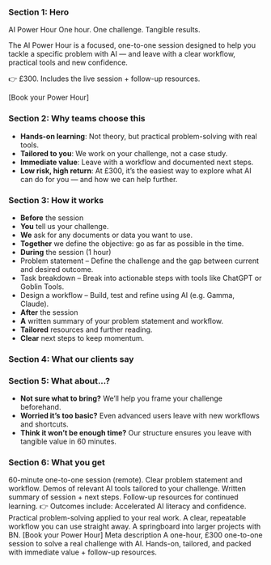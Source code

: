 ### Section 1: Hero

AI Power Hour
One hour. One challenge. Tangible results.

The AI Power Hour is a focused, one-to-one session designed to help you tackle a specific problem with AI — and leave with a clear workflow, practical tools and new confidence.

👉 £300. Includes the live session + follow-up resources.

[Book your Power Hour]


### Section 2: Why teams choose this

- **Hands-on learning**: Not theory, but practical problem-solving with real tools.
- **Tailored to you**: We work on your challenge, not a case study.
- **Immediate value**: Leave with a workflow and documented next steps.
- **Low risk, high return**: At £300, it’s the easiest way to explore what AI can do for you — and how we can help further.

### Section 3: How it works

- **Before** the session
- **You** tell us your challenge.
- **We** ask for any documents or data you want to use.
- **Together** we define the objective: go as far as possible in the time.
- **During** the session (1 hour)
- Problem statement – Define the challenge and the gap between current and desired outcome.
- Task breakdown – Break into actionable steps with tools like ChatGPT or Goblin Tools.
- Design a workflow – Build, test and refine using AI (e.g. Gamma, Claude).
- **After** the session
- **A** written summary of your problem statement and workflow.
- **Tailored** resources and further reading.
- **Clear** next steps to keep momentum.

### Section 4: What our clients say


### Section 5: What about...?

- **Not sure what to bring?** We’ll help you frame your challenge beforehand.
- **Worried it’s too basic?** Even advanced users leave with new workflows and shortcuts.
- **Think it won’t be enough time?** Our structure ensures you leave with tangible value in 60 minutes.

### Section 6: What you get

60-minute one-to-one session (remote).
Clear problem statement and workflow.
Demos of relevant AI tools tailored to your challenge.
Written summary of session + next steps.
Follow-up resources for continued learning.
👉 Outcomes include:
Accelerated AI literacy and confidence.
Practical problem-solving applied to your real work.
A clear, repeatable workflow you can use straight away.
A springboard into larger projects with BN.
[Book your Power Hour]
Meta description
A one-hour, £300 one-to-one session to solve a real challenge with AI. Hands-on, tailored, and packed with immediate value + follow-up resources.
